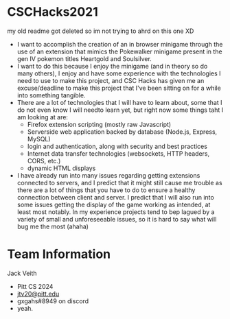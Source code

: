 # CSCHacks2021
my old readme got deleted so im not trying to ahrd on this one XD
- I want to accomplish the creation of an in browser minigame through the use of an extension that mimics the Pokewalker minigame present in the gen IV pokemon titles Heartgold and Soulsilver.
- I want to do this because I enjoy the minigame (and in theory so do many others), I enjoy and have some experience with the technologies I need to use to make this project, and CSC Hacks has given me an excuse/deadline to make this project that I've been sitting on for a while into something tangible.
- There are a lot of technologies that I will have to learn about, some that I do not even know I will needto learn yet, but right now some things taht I am looking at are:
  - Firefox extension scripting (mostly raw Javascript)
  - Serverside web application backed by database (Node.js, Express, MySQL)
  - login and authentication, along with security and best practices
  - Internet data transfer technologies (websockets, HTTP headers, CORS, etc.)
  - dynamic HTML displays
- I have already run into many issues regarding getting extensions connected to servers, and I predict that it might still cause me trouble as there are a lot of things that you have to do to ensure a healthy connection between client and server. I predict that I will also run into some issues getting the display of the game working as intended, at least most notably. In my experience projects tend to bep lagued by a variety of small and unforeseeable issues, so it is hard to say what will bug me the most (ahaha)

# Team Information
Jack Veith
- Pitt CS 2024
- jtv20@pitt.edu
- gxgahs#8949 on discord 
- yeah.
